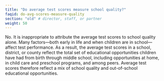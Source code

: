 ```yaml
---
title: "Do average test scores measure school quality?"
faqid: do-avg-scores-measure-quality
section: "old" # director, staff, or partner
weight: 50
---
```

No. It is inappropriate to attribute the average test scores to school quality alone. Many factors—both early in life and when children are in school—affect test performance. As a result, the average test scores in a school, district, or county reflect the total set of educational opportunities children have had from birth through middle school, including opportunities at home, in child care and preschool programs, and among peers. Average test scores therefore reflect a mix of school quality and out-of-school educational opportunities.


